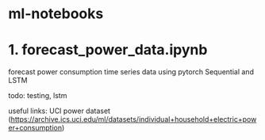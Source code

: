 # ml-notebooks


# 1. forecast\_power\_data.ipynb
forecast power consumption time series data using pytorch Sequential and LSTM

todo: testing, lstm

useful links: UCI power dataset (https://archive.ics.uci.edu/ml/datasets/individual+household+electric+power+consumption)
